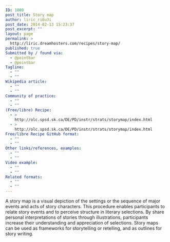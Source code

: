 ```yaml
---
ID: 1080
post_title: Story map
author: liric_ri6u3i
post_date: 2014-02-13 15:23:37
post_excerpt: ""
layout: page
permalink: >
  http://liric.dreamhosters.com/recipes/story-map/
published: true
Submitted by / found via:
  - @pointbar
  - @pointbar
Tagline:
  - ""
  - ""
Wikipedia article:
  - ""
  - ""
Community of practice:
  - ""
  - ""
(Free/libre) Recipe:
  - >
    http://olc.spsd.sk.ca/DE/PD/instr/strats/storymap/index.html
  - >
    http://olc.spsd.sk.ca/DE/PD/instr/strats/storymap/index.html
Free/libre Recipe GitHub format:
  - ""
  - ""
Other links/references, examples:
  - ""
  - ""
Video example:
  - ""
  - ""
Related formats:
  - ""
  - ""
---
```

A story map is a visual depiction of the settings or the sequence of major events and acts of story characters. This procedure enables participants to relate story events and to perceive structure in literary selections. By share personal interpretations of stories through illustrations, participants increase their understanding and appreciation of selections. Story maps can be used as frameworks for storytelling or retelling, and as outlines for story writing.